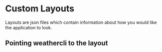 # Custom Layouts

Layouts are json files which contain information about how you would like the application to look.

## Pointing weathercli to the layout
